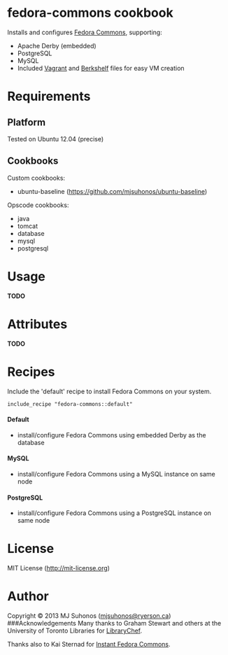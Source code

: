 # fedora-commons cookbook

Installs and configures [Fedora Commons](http://www.fedora-commons.org), supporting:

* Apache Derby (embedded)
* PostgreSQL
* MySQL
* Included [Vagrant](http://www.vagrantup.com) and [Berkshelf](http://berkshelf.com) files for easy VM creation

# Requirements
## Platform
Tested on Ubuntu 12.04 (precise)

## Cookbooks
Custom cookbooks:
* ubuntu-baseline (https://github.com/mjsuhonos/ubuntu-baseline)

Opscode cookbooks:
* java
* tomcat
* database
* mysql
* postgresql

# Usage
__TODO__

# Attributes
__TODO__

# Recipes
Include the 'default' recipe to install Fedora Commons on your system.

	include_recipe "fedora-commons::default"
#### Default
- install/configure Fedora Commons using embedded Derby as the database

#### MySQL
- install/configure Fedora Commons using a MySQL instance on same node

#### PostgreSQL
- install/configure Fedora Commons using a PostgreSQL instance on same node

# License
MIT License (<http://mit-license.org>)

# Author
Copyright © 2013 MJ Suhonos (<mjsuhonos@ryerson.ca>)
###Acknowledgements
Many thanks to Graham Stewart and others at the University of Toronto Libraries for [LibraryChef](https://github.com/LibraryChef).

Thanks also to Kai Sternad for [Instant Fedora Commons](https://github.com/kaisternad/instant-fedora-commons).